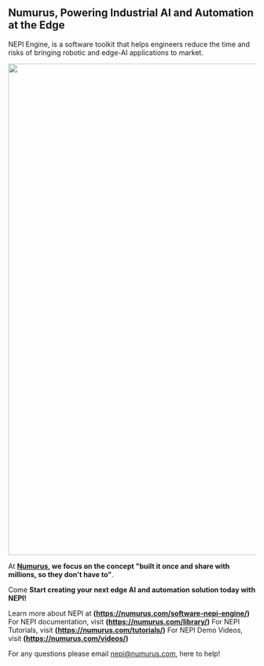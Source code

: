 ## Numurus, Powering Industrial AI and Automation at the Edge
NEPI Engine, is a software toolkit that helps engineers reduce the time and risks of bringing robotic and edge-AI applications to market. 

<p align="center">
  <img src="https://numurus.com/wp-content/uploads/NEPI-Hand-Icons-2000x1330-1.png" width="1000px">
</p>

At **[Numurus](https://www.numurus.com), we focus on the concept "built it once and share with millions, so they don't have to"**.

Come **Start creating your next edge AI and automation solution today with NEPI!**

Learn more about NEPI at **(https://numurus.com/software-nepi-engine/)**
For NEPI documentation, visit **(https://numurus.com/library/)**
For NEPI Tutorials, visit **(https://numurus.com/tutorials/)**
For NEPI Demo Videos, visit **(https://numurus.com/videos/)**

For any questions please email [nepi@numurus.com](mailto:nepi@numurus.com), here to help!
